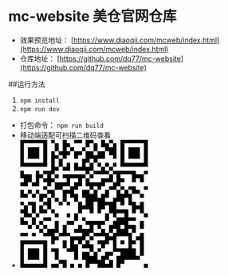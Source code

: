 # mc-website 美仓官网仓库
- 效果预览地址： [https://www.diaoqii.com/mcweb/index.html](https://www.diaoqii.com/mcweb/index.html)
- 仓库地址： [https://github.com/dq77/mc-website](https://github.com/dq77/mc-website)

##运行方法
1. `npm install`
2. `npm run dev`

- 打包命令： `npm run build`
- 移动端适配可扫描二维码查看
- ![手机扫描二维码查看效果](https://raw.githubusercontent.com/dq77/mc-website/master/mc-qrcode.png)
